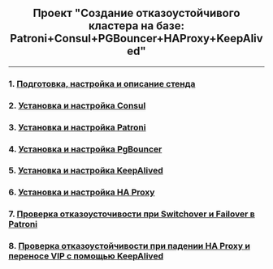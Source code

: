 <div align="center"><h2> Проект "Создание отказоустойчивого кластера на базе: Patroni+Consul+PGBouncer+HAProxy+KeepAlived" </h2></div>

***

### 1. [Подготовка, настройка и описание стенда](Stand_Info.md)
### 2. [Установка и настройка Consul](Consul.md)
### 3. [Установка и настройка Patroni](Patroni.md)
### 4. [Установка и настройка PgBouncer](PGBouncer.md)
### 5. [Установка и настройка KeepAlived](KeepAlived.md)
### 6. [Установка и настройка HA Proxy](HAProxy.md)
### 7. [Проверка отказоусточивости при Switchover и Failover в Patroni](test_ha_patroni.md)
### 8. [Проверка отказоустойчивости при падении HA Proxy и переносе VIP с помощью KeepAlived](test_ha_vip.md)

